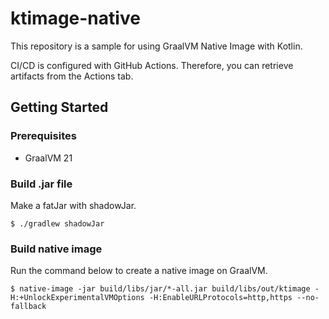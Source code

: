 # ktimage-native

This repository is a sample for using GraalVM Native Image with Kotlin.

CI/CD is configured with GitHub Actions. Therefore, you can retrieve artifacts from the Actions tab.

## Getting Started

### Prerequisites

- GraalVM 21

### Build .jar file

Make a fatJar with shadowJar.

```shell
$ ./gradlew shadowJar
```

### Build native image

Run the command below to create a native image on GraalVM.

```shell
$ native-image -jar build/libs/jar/*-all.jar build/libs/out/ktimage -H:+UnlockExperimentalVMOptions -H:EnableURLProtocols=http,https --no-fallback
```
